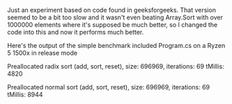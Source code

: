 Just an experiment based on code found in geeksforgeeks. That version seemed to be a bit too slow and it wasn't even beating Array.Sort with over 1000000 elements where it's supposed be much better, so I changed the code into this and now it performs much better.

Here's the output of the simple benchmark included Program.cs on a Ryzen 5 1500x in release mode

Preallocated radix sort (add, sort, reset), size: 696969, iterations: 69 tMillis: 4820

Preallocated normal sort (add, sort, reset), size: 696969, iterations: 69 tMillis: 8944